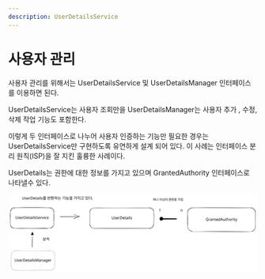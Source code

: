 ```yaml
---
description: UserDetailsService
---
```


# 사용자 관리

사용자 관리를 위해서는 UserDetailsService 및 UserDetailsManager 인터페이스를 이용하면 된다.

UserDetailsService는 사용자 조회만을 UserDetailsManager는 사용자 추가 , 수정, 삭제 작업 기능도 포함한다.

이렇게 두 인터페이스로 나누어 사용자 인증하는 기능만 필요한 경우는 UserDetailsService만 구현하도록 유연하게 설계 되어 있다. 이 사례는 인터페이스 분리 원칙(ISP)을 잘 지킨 훌륭한 사례이다.

UserDetails는 권한에 대한 정보를 가지고 있으며 GrantedAuthority 인터페이스로 나타낼수 있다.

<img src="../../../../.gitbook/assets/file.excalidraw (1).svg" alt="사용자 관리를 수행하는 구성 요소간 종속성" class="gitbook-drawing">



##

